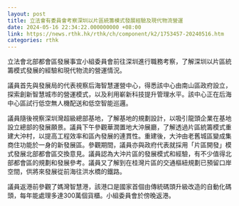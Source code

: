 ```yaml
---
layout: post
title: 立法會有委員會考察深圳以片區統籌模式發展經驗及現代物流營運
date: 2024-05-16 22:34:22.000000000 +08:00
link: https://news.rthk.hk/rthk/ch/component/k2/1753457-20240516.htm
categories: rthk
---
```


立法會北部都會區發展事宜小組委員會前往深圳進行職務考察，了解深圳以片區統籌模式發展的經驗和現代物流的營運情況。

議員首先與發展局的代表視察后海智慧運營中心，得悉該中心由南山區政府設立，探索創新智慧城市的營運模式，以及利用嶄新科技提升管理水平。該中心正在后海中心區試行低空無人機配送和低空智能巡邏。

議員隨後視察深圳灣超級總部基地，了解基地的規劃設計，以吸引龍頭企業在基地設立總部的發展願景。議員下午參觀華潤置地大沖展廳，了解透過片區統籌模式重建大沖村，以提高工程效率和區內發展的連貫性。重建後，大沖由老舊城區變成集商住功能於一身的新發展區。參觀期間，議員亦與政府代表就採用「片區開發」模式發展北部都會區交換意見。議員認為大沖片區的發展模式和經驗，有不少值得北部都會區的規劃和發展參考。議員又了解到在桂灣片區的交通樞紐規劃已預留口岸空間，供將來發展從前海往洪水橋的鐵路。

議員返港前參觀了媽灣智慧港，該港口是國家首個由傳統碼頭升級改造的自動化碼頭，每年能處理多達300萬個貨櫃。小組委員會於傍晚返港。
